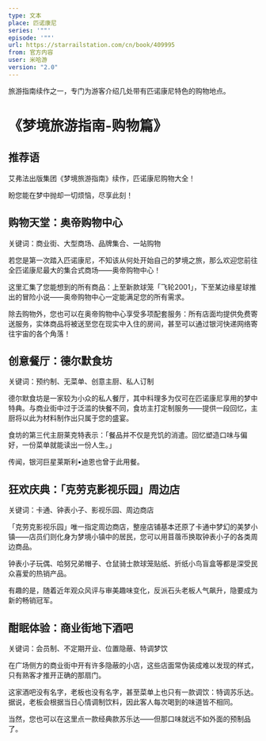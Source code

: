 ```yaml
---
type: 文本
place: 匹诺康尼
series: '""'
episode: '""'
url: https://starrailstation.com/cn/book/409995
from: 官方内容
user: 米哈游
version: "2.0"
---
```

旅游指南续作之一，专门为游客介绍几处带有匹诺康尼特色的购物地点。
# 《梦境旅游指南-购物篇》

## 推荐语

艾弗法出版集团《梦境旅游指南》续作，匹诺康尼购物大全！

盼您能在梦中抛却一切烦恼，尽享此刻！



## 购物天堂：奥帝购物中心

关键词：商业街、大型商场、品牌集合、一站购物

若您是第一次踏入匹诺康尼，不知该从何处开始自己的梦境之旅，那么欢迎您前往全匹诺康尼最大的集合式商场——奥帝购物中心！

这里汇集了您能想到的所有商品：上至新款球笼「飞轮2001」，下至某边缘星球推出的冒险小说——奥帝购物中心一定能满足您的所有需求。

除去购物外，您也可以在奥帝购物中心享受多项配套服务：所有店面均提供免费寄送服务，实体商品将被送至您在现实中入住的房间，甚至可以通过银河快递网络寄往宇宙的各个角落！



## 创意餐厅：德尔默食坊
关键词：预约制、无菜单、创意主厨、私人订制

德尔默食坊是一家较为小众的私人餐厅，其中料理多为仅可在匹诺康尼享用的梦中特典。与商业街中过于泛滥的快餐不同，食坊主打定制服务——提供一段回忆，主厨将以此为材料制作出只属于您的盛宴。

食坊的第三代主厨莱克特表示：「餐品并不仅是充饥的消遣。回忆塑造口味与偏好，一份菜单就能读出一份人生。」

传闻，银河巨星莱斯利•迪恩也曾于此用餐。



## 狂欢庆典：「克劳克影视乐园」周边店

关键词：卡通、钟表小子、影视乐园、周边商店

「克劳克影视乐园」唯一指定周边商店，整座店铺基本还原了卡通中梦幻的美梦小镇——店员们则化身为梦境小镇中的居民，您可以用苜蓿币换取钟表小子的各类周边商品。

钟表小子玩偶、哈努兄弟帽子、仓鼠骑士款球笼贴纸、折纸小鸟盲盒等都是深受民众喜爱的热销产品。

有趣的是，随着近年观众风评与审美趣味变化，反派石头老板人气飙升，隐要成为新的畅销冠军。



## 酣眠体验：商业街地下酒吧

关键词：会员制、不定期开业、位置隐蔽、特调梦饮

在广场侧方的商业街中开有许多隐蔽的小店，这些店面常伪装成难以发现的样式，只有熟客才推开正确的那扇门。

这家酒吧没有名字，老板也没有名字，甚至菜单上也只有一款调饮：特调苏乐达。据说，老板会根据当日心情调制饮料，因此客人每次喝到的味道皆不相同。

当然，您也可以在这里点一款经典款苏乐达——但那口味就远不如外面的预制品了。

